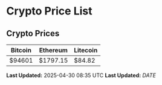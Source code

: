 # Crypto Price List

## Crypto Prices
| Bitcoin | Ethereum | Litecoin |
| ------- | -------- | -------- |
| $94601 | $1797.15 | $84.82 |
**Last Updated:** 2025-04-30 08:35 UTC
**Last Updated:** $DATE$

